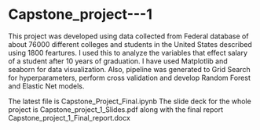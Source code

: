# Capstone_project---1
This project was developed using data collected from Federal database of about 76000 different colleges and students in the United States described using 1800 feartures. I used this to analyze the variables that effect salary of a student after 10 years of  graduation. I have used Matplotlib and seaborn for data visualization. Also, pipeline was generated to Grid Search for hyperparameters, perform cross validation and develop Random Forest and Elastic Net models.  

The latest file is Capstone_Project_Final.ipynb 
The slide deck for the whole project is Capstone_project_1_Slides.pdf along with the final report Capstone_project_1_Final_report.docx    
 
  
